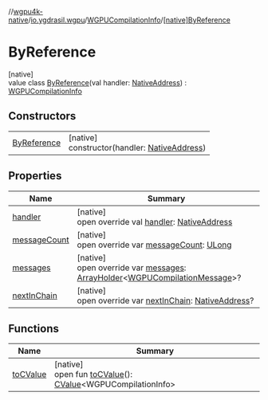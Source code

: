//[wgpu4k-native](../../../../index.md)/[io.ygdrasil.wgpu](../../index.md)/[WGPUCompilationInfo](../index.md)/[[native]ByReference](index.md)

# ByReference

[native]\
value class [ByReference](index.md)(val handler: [NativeAddress](../../../ffi/-native-address/index.md)) : [WGPUCompilationInfo](../index.md)

## Constructors

| | |
|---|---|
| [ByReference](-by-reference.md) | [native]<br>constructor(handler: [NativeAddress](../../../ffi/-native-address/index.md)) |

## Properties

| Name | Summary |
|---|---|
| [handler](handler.md) | [native]<br>open override val [handler](handler.md): [NativeAddress](../../../ffi/-native-address/index.md) |
| [messageCount](message-count.md) | [native]<br>open override var [messageCount](message-count.md): [ULong](https://kotlinlang.org/api/core/kotlin-stdlib/kotlin/-u-long/index.html) |
| [messages](messages.md) | [native]<br>open override var [messages](messages.md): [ArrayHolder](../../../ffi/-array-holder/index.md)&lt;[WGPUCompilationMessage](../../-w-g-p-u-compilation-message/index.md)&gt;? |
| [nextInChain](next-in-chain.md) | [native]<br>open override var [nextInChain](next-in-chain.md): [NativeAddress](../../../ffi/-native-address/index.md)? |

## Functions

| Name | Summary |
|---|---|
| [toCValue](../[native]to-c-value.md) | [native]<br>open fun [toCValue](../[native]to-c-value.md)(): [CValue](https://kotlinlang.org/api/core/kotlin-stdlib/kotlinx.cinterop/-c-value/index.html)&lt;WGPUCompilationInfo&gt; |